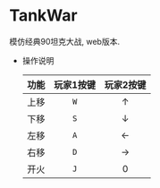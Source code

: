 # TankWar
模仿经典90坦克大战, web版本.

- 操作说明

    |功能|玩家1按键|玩家2按键|
    |:---:|:---:|:---:|
    |上移|`W`|↑|
    |下移|`S`|↓|
    |左移|`A`|←|
    |右移|`D`|→|
    |开火|`J`|0|

